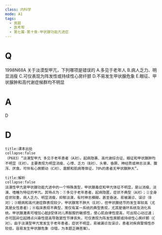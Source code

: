 ```yaml
---
class: 内科学
mode: A1
tags:
  - 真题
  - 医考帮
  - 第七篇-第十章-甲状腺功能亢进症
---
```


# Q
1998N68A 关于淡漠型甲亢，下列哪项是错误的
A.多见于老年人
B.病人乏力、明显消瘦
C.可仅表现为阵发性或持续性心房纤颤
D.不易发生甲状腺危象
E.眼征、甲状腺肿和高代谢症候群均不明显

# A
D
# D
```ad-note
title:课本出处
collapse:false
（P683）“淡漠型甲亢 多见于老年患者（A对）。起病隐袭、高代谢综合征、眼征和甲状腺肿均不明显（E对）。主要表现为明显消瘦、心悸、乏力（B对）、头晕、昏厥、神经质或神志淡漠、腹泻、厌食。可伴有心房颤动（C对）、震颤和肌病等体征，70%的患者无甲状腺肿大”。
```

```ad-summary
title:解析
collapse:false
淡漠性甲亢是甲状腺功能亢进中的一个特殊类型，甲状腺毒症和甲亢体征不明显，是以消瘦、淡漠、嗜睡为特征的甲亢。其特点为：①多见于老年患者，起病隐匿，症状不典型（A对）；②全身症状较重，病人乏力、明显消瘦，抑郁淡漠，有时神志模糊，甚至昏迷，易被漏诊、误诊（B对）；③眼病和高代谢症群表现较少，甲状腺常不肿大（E对），但甲状腺结节的发生率较高（尤其是女性患者）；④临床表现不典型，常仅有某一系统的典型表现，尤其是循环系统及消化系统。甲状腺激素可增加心脏β受体对儿茶酚胺的敏感性，使心肌自律性提高，可出现心动过速；亦可因异位起搏点兴奋性提高导致窦性节律丧失，可仅表现为阵发性房颤或持续性心房纤颤（C对）。由于淡漠型甲亢常发生于老年患者，症状不明显，易被漏诊及误诊，患者对疾病警惕性亦较低，容易发生甲状腺危象（D错，为本题正确答案）。
```

